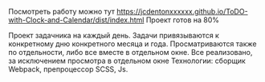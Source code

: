 Посмотреть работу можно тут https://jcdentonxxxxxx.github.io/ToDO-with-Clock-and-Calendar/dist/index.html
Проект готов на 80%

Проект задачника на каждый день. Задачи привязываются к конкретному дню конкретного месяца и года. Просматриваются также по отдельности, либо все вместе в отдельном окне. Все реализовано, за исключением просмотра в отдельном окне Технологии: сборщик Webpack, препроцессор SCSS, Js.
